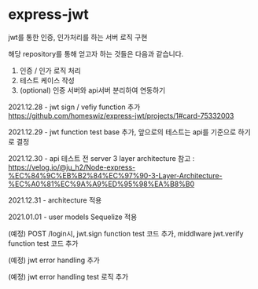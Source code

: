 # express-jwt
jwt를 통한 인증, 인가처리를 하는 서버 로직 구현

해당 repository를 통해 얻고자 하는 것들은 다음과 같습니다.

1. 인증 / 인가 로직 처리
2. 테스트 케이스 작성
3. (optional) 인증 서버와 api서버 분리하여 연동하기


2021.12.28 - jwt sign / vefiy function 추가 https://github.com/homeswiz/express-jwt/projects/1#card-75332003

2021.12.29 - jwt function test base 추가, 앞으로의 테스트는 api를 기준으로 하기로 결정

2021.12.30 - api 테스트 전 server 3 layer architecture 참고 : https://velog.io/@ju_h2/Node-express-%EC%84%9C%EB%B2%84%EC%97%90-3-Layer-Architecture-%EC%A0%81%EC%9A%A9%ED%95%98%EA%B8%B0

2021.12.31 - architecture 적용

2021.01.01 - user models Sequelize 적용

(예정) POST /login시, jwt.sign function test 코드 추가, middlware jwt.verify function test 코드 추가

(예정) jwt error handling 추가

(예정) jwt error handling test 로직 추가
